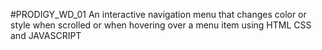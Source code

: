 #PRODIGY_WD_01
An interactive navigation menu that changes color or style when scrolled or when hovering over a menu item using HTML CSS and JAVASCRIPT
